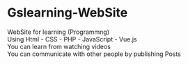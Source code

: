 # Gslearning-WebSite
WebSite for learning (Programmng) <br> Using Html - CSS - PHP - JavaScript - Vue.js  <br>  You can learn from watching videos <br> You can communicate with other people by publishing Posts
